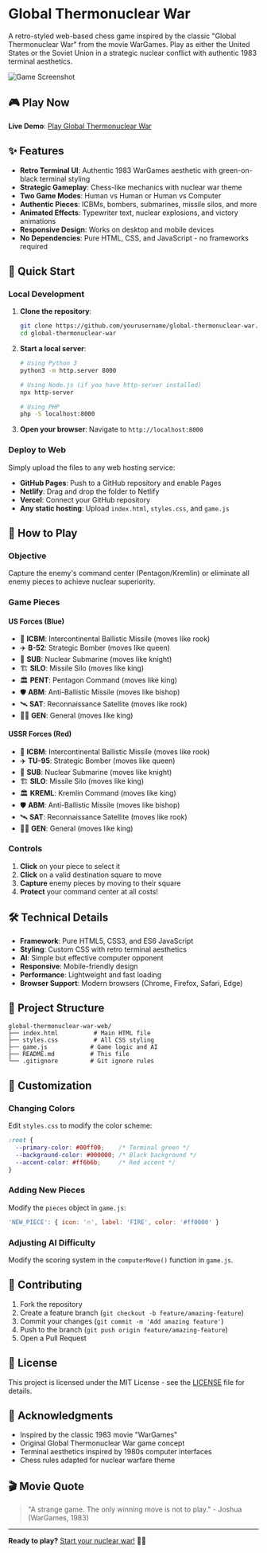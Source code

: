 # Global Thermonuclear War

A retro-styled web-based chess game inspired by the classic "Global Thermonuclear War" from the movie WarGames. Play as either the United States or the Soviet Union in a strategic nuclear conflict with authentic 1983 terminal aesthetics.

![Game Screenshot](https://via.placeholder.com/800x600/000000/00FF00?text=GLOBAL+THERMONUCLEAR+WAR)

## 🎮 Play Now

**Live Demo**: [Play Global Thermonuclear War](https://your-domain.com)

## ✨ Features

- **Retro Terminal UI**: Authentic 1983 WarGames aesthetic with green-on-black terminal styling
- **Strategic Gameplay**: Chess-like mechanics with nuclear war theme
- **Two Game Modes**: Human vs Human or Human vs Computer
- **Authentic Pieces**: ICBMs, bombers, submarines, missile silos, and more
- **Animated Effects**: Typewriter text, nuclear explosions, and victory animations
- **Responsive Design**: Works on desktop and mobile devices
- **No Dependencies**: Pure HTML, CSS, and JavaScript - no frameworks required

## 🚀 Quick Start

### Local Development

1. **Clone the repository**:
   ```bash
   git clone https://github.com/yourusername/global-thermonuclear-war.git
   cd global-thermonuclear-war
   ```

2. **Start a local server**:
   ```bash
   # Using Python 3
   python3 -m http.server 8000
   
   # Using Node.js (if you have http-server installed)
   npx http-server
   
   # Using PHP
   php -S localhost:8000
   ```

3. **Open your browser**:
   Navigate to `http://localhost:8000`

### Deploy to Web

Simply upload the files to any web hosting service:
- **GitHub Pages**: Push to a GitHub repository and enable Pages
- **Netlify**: Drag and drop the folder to Netlify
- **Vercel**: Connect your GitHub repository
- **Any static hosting**: Upload `index.html`, `styles.css`, and `game.js`

## 🎯 How to Play

### Objective
Capture the enemy's command center (Pentagon/Kremlin) or eliminate all enemy pieces to achieve nuclear superiority.

### Game Pieces

#### US Forces (Blue)
- 🚀 **ICBM**: Intercontinental Ballistic Missile (moves like rook)
- ✈️ **B-52**: Strategic Bomber (moves like queen)
- 🚢 **SUB**: Nuclear Submarine (moves like knight)
- 🏗️ **SILO**: Missile Silo (moves like king)
- 🏛️ **PENT**: Pentagon Command (moves like king)
- 🛡️ **ABM**: Anti-Ballistic Missile (moves like bishop)
- 🛰️ **SAT**: Reconnaissance Satellite (moves like rook)
- 👨‍✈️ **GEN**: General (moves like king)

#### USSR Forces (Red)
- 🚀 **ICBM**: Intercontinental Ballistic Missile (moves like rook)
- ✈️ **TU-95**: Strategic Bomber (moves like queen)
- 🚢 **SUB**: Nuclear Submarine (moves like knight)
- 🏗️ **SILO**: Missile Silo (moves like king)
- 🏛️ **KREML**: Kremlin Command (moves like king)
- 🛡️ **ABM**: Anti-Ballistic Missile (moves like bishop)
- 🛰️ **SAT**: Reconnaissance Satellite (moves like rook)
- 👨‍✈️ **GEN**: General (moves like king)

### Controls
1. **Click** on your piece to select it
2. **Click** on a valid destination square to move
3. **Capture** enemy pieces by moving to their square
4. **Protect** your command center at all costs!

## 🛠️ Technical Details

- **Framework**: Pure HTML5, CSS3, and ES6 JavaScript
- **Styling**: Custom CSS with retro terminal aesthetics
- **AI**: Simple but effective computer opponent
- **Responsive**: Mobile-friendly design
- **Performance**: Lightweight and fast loading
- **Browser Support**: Modern browsers (Chrome, Firefox, Safari, Edge)

## 📁 Project Structure

```
global-thermonuclear-war-web/
├── index.html          # Main HTML file
├── styles.css          # All CSS styling
├── game.js            # Game logic and AI
├── README.md          # This file
└── .gitignore         # Git ignore rules
```

## 🎨 Customization

### Changing Colors
Edit `styles.css` to modify the color scheme:
```css
:root {
  --primary-color: #00ff00;    /* Terminal green */
  --background-color: #000000; /* Black background */
  --accent-color: #ff6b6b;     /* Red accent */
}
```

### Adding New Pieces
Modify the `pieces` object in `game.js`:
```javascript
'NEW_PIECE': { icon: '🔥', label: 'FIRE', color: '#ff0000' }
```

### Adjusting AI Difficulty
Modify the scoring system in the `computerMove()` function in `game.js`.

## 🤝 Contributing

1. Fork the repository
2. Create a feature branch (`git checkout -b feature/amazing-feature`)
3. Commit your changes (`git commit -m 'Add amazing feature'`)
4. Push to the branch (`git push origin feature/amazing-feature`)
5. Open a Pull Request

## 📄 License

This project is licensed under the MIT License - see the [LICENSE](LICENSE) file for details.

## 🙏 Acknowledgments

- Inspired by the classic 1983 movie "WarGames"
- Original Global Thermonuclear War game concept
- Terminal aesthetics inspired by 1980s computer interfaces
- Chess rules adapted for nuclear warfare theme

## 🎬 Movie Quote

> "A strange game. The only winning move is not to play." - Joshua (WarGames, 1983)

---

**Ready to play?** [Start your nuclear war!](https://your-domain.com) 🚀💥

